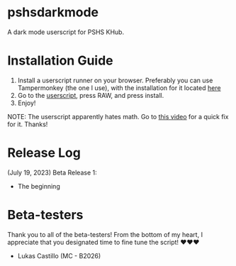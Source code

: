 # pshsdarkmode
A dark mode userscript for PSHS KHub.

# Installation Guide

1. Install a userscript runner on your browser. Preferably you can use Tampermonkey (the one I use), with the installation for it located [here](https://www.tampermonkey.net/)
2. Go to the [userscript](https://github.com/JaSonic4PSHSMC/pshsdarkmode/blob/main/khubdarkmode.user.js), press RAW, and press install.
3. Enjoy!

NOTE: The userscript apparently hates math. Go to [this video](https://youtu.be/NsKCpd5a09Q) for a quick fix for it. Thanks! 

# Release Log

(July 19, 2023) Beta Release 1:
- The beginning

# Beta-testers

Thank you to all of the beta-testers! From the bottom of my heart, I appreciate that you designated time to fine tune the script! ❤️❤️❤️
- Lukas Castillo (MC - B2026)
